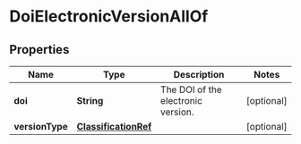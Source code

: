 

# DoiElectronicVersionAllOf

## Properties

Name | Type | Description | Notes
------------ | ------------- | ------------- | -------------
**doi** | **String** | The DOI of the electronic version. |  [optional]
**versionType** | [**ClassificationRef**](ClassificationRef.md) |  |  [optional]



